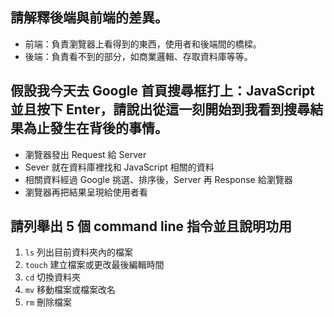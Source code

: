 ## 請解釋後端與前端的差異。
   * 前端：負責瀏覽器上看得到的東西，使用者和後端間的橋樑。
   * 後端：負責看不到的部分，如商業邏輯、存取資料庫等等。


## 假設我今天去 Google 首頁搜尋框打上：JavaScript 並且按下 Enter，請說出從這一刻開始到我看到搜尋結果為止發生在背後的事情。
   * 瀏覽器發出 Request 給 Server
   * Sever 就在資料庫裡找和 JavaScript 相關的資料
   * 相關資料經過 Google 挑選、排序後，Server 再 Response 給瀏覽器
   * 瀏覽器再把結果呈現給使用者看

## 請列舉出 5 個 command line 指令並且說明功用
   1. `ls` 列出目前資料夾內的檔案
   2. `touch` 建立檔案或更改最後編輯時間
   3. `cd` 切換資料夾
   4. `mv` 移動檔案或檔案改名
   5. `rm` 刪除檔案 
